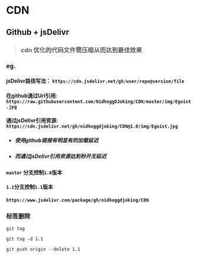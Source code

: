 # CDN

## Github + jsDelivr


> ### cdn 优化的代码文件需压缩从而达到最佳效果	  


### eg.

#### jsDelivr路径写法： `https://cdn.jsdelivr.net/gh/user/repo@version/file`   

#### 在github通过Url引用: `https://raw.githubusercontent.com/NidhoggDJoking/CDN/master/img/Egoist.jpg`


#### 通过jsDelivr引用资源:  `https://cdn.jsdelivr.net/gh/nidhoggdjoking/CDN@1.0/img/Egoist.jpg`

- ##### 使用github链接有明显有的加载延迟

- ##### 而通过jsDelivr引用资源达到秒开无延迟

####  `master` 分支控制`1.0`版本  
   
   

#### `1.1`分支控制`1.1`版本   


#### `https://www.jsdelivr.com/package/gh/nidhoggdjoking/CDN`   

### 标签删除

```
git tag

git tag -d 1.1

git push origin --delete 1.1
```

